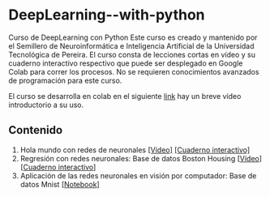 # DeepLearning--with-python
Curso de DeepLearning con Python 
Este curso es creado y mantenido por el Semillero de Neuroinformática e Inteligencia Artificial de la Universidad Tecnológica de Pereira. El curso consta de lecciones cortas en vídeo y su cuaderno interactivo respectivo que puede ser desplegado en Google Colab para correr los procesos. No se requieren conocimientos avanzados de programación para este curso.

El curso se desarrolla en colab en el siguiente [link](https://youtu.be/gy7Hu8ehLcM) hay un breve vídeo introductorio a su uso.

## Contenido
1.    Hola mundo con redes de neuronales [[Vídeo]](https://youtu.be/CxG7yCMws2k) [[Cuaderno interactivo]](https://github.com/Semillero-de-Neuroinformatica-IA/DeepLearning--with-python/blob/main/Hello_World_NN.ipynb)
2.   Regresión con redes neuronales: Base de datos Boston Housing [[Vídeo](https://youtu.be/T4KGEZsDve0)] [[Cuaderno interactivo](https://github.com/Semillero-de-Neuroinformatica-IA/DeepLearning--with-python/blob/main/Boston_Housing.ipynb)]
3. Aplicación de las redes neuronales en visión por computador: Base de datos Mnist [[Notebook]](https://github.com/Semillero-de-Neuroinformatica-IA/DeepLearning--with-python/blob/main/mnist_fashion.ipynb)
